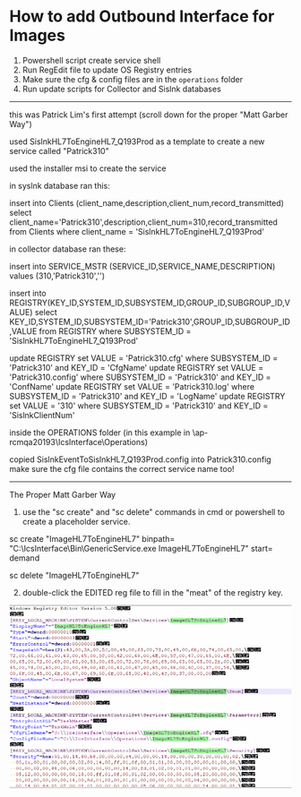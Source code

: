 # How to add Outbound Interface for Images

1. Powershell script create service shell
2. Run RegEdit file to update OS Registry entries
3. Make sure the cfg & config files are in the `operations` folder
4. Run update scripts for Collector and Sislnk databases

---

this was Patrick Lim's first attempt (scroll down for the proper "Matt Garber Way")

used SislnkHL7ToEngineHL7_Q193Prod as a template to create a new service called "Patrick310"

used the installer msi to create the service

in syslnk database ran this:

insert into Clients (client_name,description,client_num,record_transmitted)
select client_name='Patrick310',description,client_num=310,record_transmitted from Clients where client_name = 'SislnkHL7ToEngineHL7_Q193Prod'

in collector database ran these:

insert into SERVICE_MSTR (SERVICE_ID,SERVICE_NAME,DESCRIPTION) values (310,'Patrick310','')

insert into REGISTRY(KEY_ID,SYSTEM_ID,SUBSYSTEM_ID,GROUP_ID,SUBGROUP_ID,VALUE)
select KEY_ID,SYSTEM_ID,SUBSYSTEM_ID='Patrick310',GROUP_ID,SUBGROUP_ID,VALUE
from REGISTRY where SUBSYSTEM_ID = 'SislnkHL7ToEngineHL7_Q193Prod'

update REGISTRY set VALUE = 'Patrick310.cfg' where SUBSYSTEM_ID = 'Patrick310' and KEY_ID = 'CfgName'
update REGISTRY set VALUE = 'Patrick310.config' where SUBSYSTEM_ID = 'Patrick310' and KEY_ID = 'ConfName'
update REGISTRY set VALUE = 'Patrick310.log' where SUBSYSTEM_ID = 'Patrick310' and KEY_ID = 'LogName'
update REGISTRY set VALUE = '310' where SUBSYSTEM_ID = 'Patrick310' and KEY_ID = 'SislnkClientNum'

inside the OPERATIONS folder (in this example in \\ap-rcmqa20193\IcsInterface\Operations\)

copied SislnkEventToSislnkHL7_Q193Prod.config into Patrick310.config
make sure the cfg file contains the correct service name too!

---

The Proper Matt Garber Way

1. use the "sc create" and "sc delete" commands in cmd or powershell to create a placeholder service.

sc create "ImageHL7ToEngineHL7" binpath= "C:\IcsInterface\Bin\GenericService.exe ImageHL7ToEngineHL7" start= demand

sc delete "ImageHL7ToEngineHL7"

2. double-click the EDITED reg file to fill in the "meat" of the registry key.

![image.png](/.attachments/image-bc88a730-0a56-4b20-991b-59e69c69705d.png)
